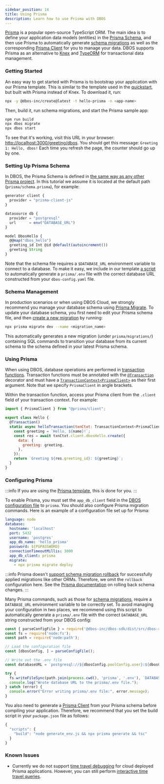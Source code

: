 ```yaml
---
sidebar_position: 14
title: Using Prisma
description: Learn how to use Prisma with DBOS
---
```


[Prisma](https://www.prisma.io/) is a popular open-source TypeScript ORM.
The main idea is to define your application data models (entities) in the [Prisma Schema](https://www.prisma.io/docs/orm/prisma-schema/overview), and then use Prisma to automatically generate [schema migrations](https://www.prisma.io/docs/orm/prisma-migrate/getting-started) as well as the corresponding [Prisma Client](https://www.prisma.io/docs/orm/prisma-client/setup-and-configuration/introduction) for you to manage your data.
DBOS supports Prisma as an alternative to [Knex](https://knexjs.org/) and [TypeORM](https://typeorm.io) for transactional data management.

### Getting Started

An easy way to get started with Prisma is to bootstrap your application with our Prisma template.
This is similar to the template used in the [quickstart](../../getting-started/quickstart.md), but built with Prisma instead of Knex.
To download it, run:

```bash
npx -y @dbos-inc/create@latest -t hello-prisma -n <app-name>
```

Then, build it, run schema migrations, and start the Prisma sample app:

```bash
npm run build
npx dbos migrate
npx dbos start
```

To see that it's working, visit this URL in your browser: [http://localhost:3000/greeting/dbos](http://localhost:3000/greeting/dbos).  You should get this message: `Greeting 1: Hello, dbos!` Each time you refresh the page, the counter should go up by one.

### Setting Up Prisma Schema

In DBOS, the Prisma Schema is defined in [the same way as any other Prisma project](https://www.prisma.io/docs/orm/prisma-schema/overview).
In this tutorial we assume it is located at the default path (`prisma/schema.prisma`), for example:

```javascript title="prisma/schema.prisma"
generator client {
  provider = "prisma-client-js"
}

datasource db {
  provider = "postgresql"
  url      = env("DATABASE_URL")
}

model DbosHello {
  @@map("dbos_hello")
  greeting_id Int @id @default(autoincrement())
  greeting String
}
```

Note that the schema file requires a `$DATABASE_URL` environment variable to connect to a database. To make it easy, we include in our template [a script](#configuring-prisma) to automatically generate a `prisma/.env` file with the correct database URL constructed from your `dbos-config.yaml` file.


### Schema Management

In production scenarios or when using DBOS Cloud, we strongly recommend you manage your database schema using [Prisma Migrate](https://www.prisma.io/docs/orm/prisma-migrate/getting-started).
To update your database schema, you first need to edit your Prisma schema file, and then [create a new migration](https://www.prisma.io/docs/orm/reference/prisma-cli-reference#migrate-dev) by running:


```bash
npx prisma migrate dev --name <migration_name>
```

This automatically generates a new migration (under `prisma/migrations/`) containing SQL commands to transition your database from its current schema to the schema defined in your latest Prisma schema.

### Using Prisma

When using DBOS, database operations are performed in [transaction functions](./transaction-tutorial). Transaction functions must be annotated with the [`@Transaction`](../api-reference/decorators#transaction) decorator and must have a [`TransactionContext<PrismaClient>`](../api-reference/contexts#transactioncontextt) as their first argument.
Note that we specify `PrismaClient` in angle brackets.

Within the transaction function, access your Prisma client from the `.client` field of your transaction context.
For example:

```javascript
import { PrismaClient } from "@prisma/client";

export class Hello {
  @Transaction()
  static async helloTransaction(txnCtxt: TransactionContext<PrismaClient>, name: string)  {
    const greeting = `Hello, ${name}!`;
    const res = await txnCtxt.client.dbosHello.create({
      data: {
        greeting: greeting,
      },
    });
    return `Greeting ${res.greeting_id}: ${greeting}`;
  }
}
```

### Configuring Prisma

:::info
If you are using the [Prisma template](#getting-started), this is done for you.
:::

To enable Prisma, you must set the `app_db_client` field in the [DBOS configuration file](../api-reference/configuration.md) to `prisma`.
You should also configure Prisma migration commands.
Here is an example of a configuration file set up for Prisma:

```yaml
language: node
database:
  hostname: 'localhost'
  port: 5432
  username: 'postgres'
  app_db_name: 'hello_prisma'
  password: ${PGPASSWORD}
  connectionTimeoutMillis: 3000
  app_db_client: prisma
  migrate:
    - npx prisma migrate deploy
```

:::info
Prisma doesn't [support schema migration rollback](https://github.com/prisma/prisma/discussions/4617) for successfully applied migrations like other ORMs.
Therefore, we omit the `rollback` configuration here.
See the [Prisma documentation](https://www.prisma.io/docs/orm/prisma-migrate/workflows/generating-down-migrations) on rolling back schema changes.
:::

Many Prisma commands, such as those for [schema migrations](#schema-management), require a `DATABASE_URL` environment variable to be correctly set.
To avoid managing your configuration in two places, we recommend using this script to automatically generate a `prisma/.env` file with the correct `DATABASE_URL` string constructed from your DBOS config:

```javascript title="generate_env.js"
const { parseConfigFile } = require('@dbos-inc/dbos-sdk/dist/src/dbos-runtime/config');
const fs = require('node:fs');
const path = require('node:path');

// Load the configuration file
const [dbosConfig, ] = parseConfigFile();

// Write out the .env file
const databaseURL = `postgresql://${dbosConfig.poolConfig.user}:${dbosConfig.poolConfig.password}@${dbosConfig.poolConfig.host}:${dbosConfig.poolConfig.port}/${dbosConfig.poolConfig.database}`;

try {
  fs.writeFileSync(path.join(process.cwd(), 'prisma', '.env'), `DATABASE_URL="${databaseURL}"`);
  console.log("Wrote database URL to the prisma/.env file.");
} catch (error) {
  console.error("Error writing prisma/.env file:", error.message);
}
```

You also need to generate a [Prisma Client](https://www.prisma.io/docs/orm/prisma-client/setup-and-configuration/introduction) from your Prisma schema before compiling your application.
Therefore, we recommend that you set the build script in your `package.json` file as follows:
```js title="package.json"
{
  "scripts": {
    "build": "node generate_env.js && npx prisma generate && tsc"
  }
}
```

### Known Issues
- Currently we do not support [time travel debugging](../../cloud-tutorials/timetravel-debugging.md) for cloud deployed Prisma applications. However, you can still perform [interactive time travel queries](../../cloud-tutorials/interactive-timetravel.md).